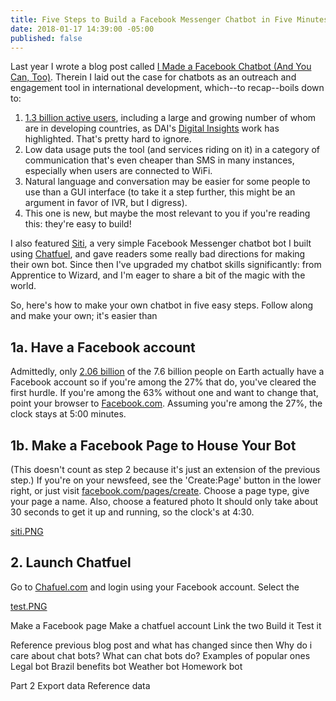```yaml
---
title: Five Steps to Build a Facebook Messenger Chatbot in Five Minutes
date: 2018-01-17 14:39:00 -05:00
published: false
---
```


Last year I wrote a blog post called [I Made a Facebook Chatbot (And You Can, Too)](https://dai-global-digital.com/facebook-chatbot.html). Therein I laid out the case for chatbots as an outreach and engagement tool in international development, which--to recap--boils down to:
1. [1.3 billion active users](https://venturebeat.com/2017/09/14/facebook-messenger-passes-1-3-billion-monthly-active-users/), including a large and growing number of whom are in developing countries, as DAI's [Digital Insights](https://dai-global-digital.com/tags/?tag=digital-insights) work has highlighted. That's pretty hard to ignore. 
2. Low data usage puts the tool (and services riding on it) in a category of communication that's even cheaper than SMS in many instances, especially when users are connected to WiFi.
3. Natural language and conversation may be easier for some people to use than a GUI interface (to take it a step further, this might be an argument in favor of IVR, but I digress).
4. This one is new, but maybe the most relevant to you if you're reading this: they're easy to build!

<!--more-->

I also featured [Siti](https://www.messenger.com/t/1276881939061378), a very simple Facebook Messenger chatbot bot I built using [Chatfuel](http://www.chatfuel.com), and gave readers some really bad directions for making their own bot. Since then I've upgraded my chatbot skills significantly: from Apprentice to Wizard, and I'm eager to share a bit of the magic with the world. 

So, here's how to make your own chatbot in five easy steps. Follow along and make your own; it's easier than 

## 1a. Have a Facebook account
Admittedly, only [2.06 billion](https://www.statista.com/statistics/264810/number-of-monthly-active-facebook-users-worldwide/) of the 7.6 billion people on Earth actually have a Facebook account so if you're among the 27% that do, you've cleared the first hurdle. If you're among the 63% without one and want to change that, point your browser to [Facebook.com](http://www.facebook.com). Assuming you're among the 27%, the clock stays at 5:00 minutes.

## 1b. Make a Facebook Page to House Your Bot
(This doesn't count as step 2 because it's just an extension of the previous step.) If you're on your newsfeed, see the 'Create:Page' button in the lower right, or just visit  [facebook.com/pages/create](http://www.facebook.com/pages/create). Choose a page type, give your page a name. Also, choose a featured photo It should only take about 30 seconds to get it up and running, so the clock's at 4:30.

[siti.PNG](/uploads/siti.PNG)

## 2. Launch Chatfuel
Go to [Chafuel.com](http://www.chatfuel.com) and login using your Facebook account. Select the 

[test.PNG](/uploads/test.PNG)

Make a Facebook page
Make a chatfuel account
Link the two
Build it
Test it

Reference previous blog post and what has changed since then
Why do i care about chat bots?
What can chat bots do? 
Examples of popular ones
Legal bot
Brazil benefits bot
Weather bot
Homework bot

 

Part 2
Export data
Reference data